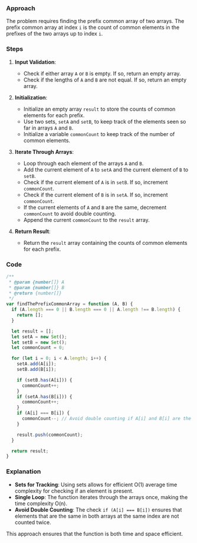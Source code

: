 ### Approach

The problem requires finding the prefix common array of two arrays. The prefix common array at index `i` is the count of common elements in the prefixes of the two arrays up to index `i`.

### Steps

1. **Input Validation**:
   - Check if either array `A` or `B` is empty. If so, return an empty array.
   - Check if the lengths of `A` and `B` are not equal. If so, return an empty array.

2. **Initialization**:
   - Initialize an empty array `result` to store the counts of common elements for each prefix.
   - Use two sets, `setA` and `setB`, to keep track of the elements seen so far in arrays `A` and `B`.
   - Initialize a variable `commonCount` to keep track of the number of common elements.

3. **Iterate Through Arrays**:
   - Loop through each element of the arrays `A` and `B`.
   - Add the current element of `A` to `setA` and the current element of `B` to `setB`.
   - Check if the current element of `A` is in `setB`. If so, increment `commonCount`.
   - Check if the current element of `B` is in `setA`. If so, increment `commonCount`.
   - If the current elements of `A` and `B` are the same, decrement `commonCount` to avoid double counting.
   - Append the current `commonCount` to the `result` array.

4. **Return Result**:
   - Return the `result` array containing the counts of common elements for each prefix.

### Code

```javascript
/**
 * @param {number[]} A
 * @param {number[]} B
 * @return {number[]}
 */
var findThePrefixCommonArray = function (A, B) {
  if (A.length === 0 || B.length === 0 || A.length !== B.length) {
    return [];
  }

  let result = [];
  let setA = new Set();
  let setB = new Set();
  let commonCount = 0;

  for (let i = 0; i < A.length; i++) {
    setA.add(A[i]);
    setB.add(B[i]);

    if (setB.has(A[i])) {
      commonCount++;
    }
    if (setA.has(B[i])) {
      commonCount++;
    }
    if (A[i] === B[i]) {
      commonCount--; // Avoid double counting if A[i] and B[i] are the same
    }

    result.push(commonCount);
  }

  return result;
}
```

### Explanation

- **Sets for Tracking**: Using sets allows for efficient O(1) average time complexity for checking if an element is present.
- **Single Loop**: The function iterates through the arrays once, making the time complexity O(n).
- **Avoid Double Counting**: The check `if (A[i] === B[i])` ensures that elements that are the same in both arrays at the same index are not counted twice.

This approach ensures that the function is both time and space efficient.

